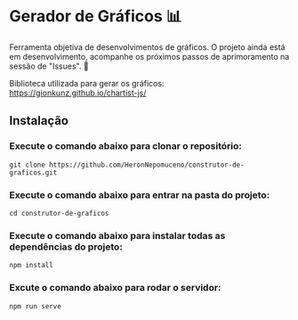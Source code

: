 # Gerador de Gráficos :bar_chart:

Ferramenta objetiva de desenvolvimentos de gráficos. O projeto ainda está em desenvolvimento, acompanhe os próximos passos de aprimoramento na sessão de "Issues". :pushpin:

Biblioteca utilizada para gerar os gráficos: https://gionkunz.github.io/chartist-js/


## Instalação

### Execute o comando abaixo para clonar o repositório:
```
git clone https://github.com/HeronNepomuceno/construtor-de-graficos.git
```

### Execute o comando abaixo para entrar na pasta do projeto:
```
cd construtor-de-graficos
```

### Execute o comando abaixo para instalar todas as dependências do projeto:
```
npm install
```

### Excute o comando abaixo para rodar o servidor:
```
npm run serve
```
